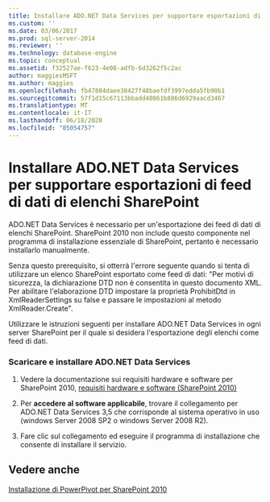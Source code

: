 ```yaml
---
title: Installare ADO.NET Data Services per supportare esportazioni di feed di dati di elenchi SharePoint | Microsoft Docs
ms.custom: ''
ms.date: 03/06/2017
ms.prod: sql-server-2014
ms.reviewer: ''
ms.technology: database-engine
ms.topic: conceptual
ms.assetid: f32527ae-f623-4e08-adfb-6d3262f5c2ac
author: maggiesMSFT
ms.author: maggies
ms.openlocfilehash: fb47804daee38427f48baefdf3997edda5fb90b1
ms.sourcegitcommit: 57f1d15c67113bbadd40861b886d6929aacd3467
ms.translationtype: MT
ms.contentlocale: it-IT
ms.lasthandoff: 06/18/2020
ms.locfileid: "85054757"
---
```

# <a name="install-adonet-data-services-to-support-data-feed-exports-of-sharepoint-lists"></a>Installare ADO.NET Data Services per supportare esportazioni di feed di dati di elenchi SharePoint
  ADO.NET Data Services è necessario per un'esportazione dei feed di dati di elenchi SharePoint. SharePoint 2010 non include questo componente nel programma di installazione essenziale di SharePoint, pertanto è necessario installarlo manualmente.  
  
 Senza questo prerequisito, si otterrà l'errore seguente quando si tenta di utilizzare un elenco SharePoint esportato come feed di dati: "Per motivi di sicurezza, la dichiarazione DTD non è consentita in questo documento XML. Per abilitare l'elaborazione DTD impostare la proprietà ProhibitDtd in XmlReaderSettings su false e passare le impostazioni al metodo XmlReader.Create".  
  
 Utilizzare le istruzioni seguenti per installare ADO.NET Data Services in ogni server SharePoint per il quale si desidera l'esportazione degli elenchi come feed di dati.  
  
### <a name="download-and-install-adonet-data-services"></a>Scaricare e installare ADO.NET Data Services  
  
1.  Vedere la documentazione sui requisiti hardware e software per SharePoint 2010, [requisiti hardware e software (SharePoint 2010)](https://go.microsoft.com/fwlink/?LinkId=169734)  
  
2.  Per **accedere al software applicabile**, trovare il collegamento per ADO.NET Data Services 3,5 che corrisponde al sistema operativo in uso (windows Server 2008 SP2 o windows Server 2008 R2).  
  
3.  Fare clic sul collegamento ed eseguire il programma di installazione che consente di installare il servizio.  
  
## <a name="see-also"></a>Vedere anche  
 [Installazione di PowerPivot per SharePoint 2010](../../../2014/sql-server/install/powerpivot-for-sharepoint-2010-installation.md)  
  
  
